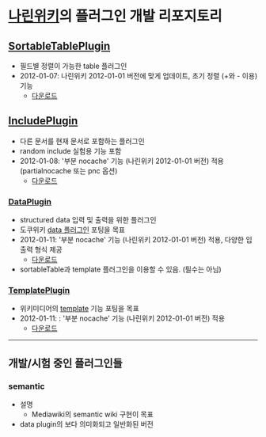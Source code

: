 # [나린위키](http://code.google.com/p/narinwiki/)의 플러그인 개발 리포지토리 #
## [SortableTablePlugin](SortableTablePlugin.md) ##
  * 필드별 정렬이 가능한 table 플러그인
  * 2012-01-07: 나린위키 2012-01-01 버전에 맞게 업데이트, 초기 정렬 (+와 - 이용) 기능
    * [다운로드](http://narinwiki-plugins.googlecode.com/files/sortableTable_20120107.zip)


## [IncludePlugin](IncludePlugin.md) ##
  * 다른 문서를 현재 문서로 포함하는 플러그인
  * random include 실험용 기능 포함
  * 2012-01-08: '부분 nocache' 기능 (나린위키 2012-01-01 버전) 적용 (partialnocache 또는 pnc 옵션)
    * [다운로드](http://narinwiki-plugins.googlecode.com/files/include_20120112.zip)


### [DataPlugin](DataPlugin.md) ###
  * structured data 입력 및 출력을 위한 플러그인
  * 도쿠위키 [data 플러그인](http://www.dokuwiki.org/plugin:data) 포팅을 목표
  * 2012-01-11: '부분 nocache' 기능 (나린위키 2012-01-01 버전) 적용, 다양한 입출력 형식 제공
    * [다운로드](http://narinwiki-plugins.googlecode.com/files/data_20120112.zip)
  * sortableTable과 template 플러그인을 이용할 수 있음. (필수는 아님)


### [TemplatePlugin](TemplatePlugin.md) ###
  * 위키미디어의 [template](http://www.mediawiki.org/wiki/Help:Templates) 기능 포팅을 목표
  * 2012-01-11: : '부분 nocache' 기능 (나린위키 2012-01-01 버전) 적용
    * [다운로드](http://narinwiki-plugins.googlecode.com/files/template_20120112.zip)


---


## 개발/시험 중인 플러그인들 ##
### semantic ###
  * 설명
    * Mediawiki의 semantic wiki 구현이 목표
  * data plugin의 보다 의미화되고 일반화된 버전